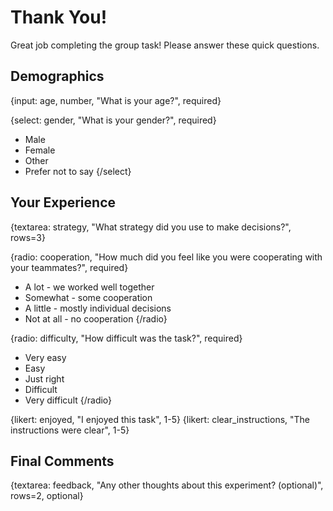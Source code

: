 # Thank You!

Great job completing the group task! Please answer these quick questions.

## Demographics

{input: age, number, "What is your age?", required}

{select: gender, "What is your gender?", required}
- Male
- Female
- Other
- Prefer not to say
{/select}

## Your Experience

{textarea: strategy, "What strategy did you use to make decisions?", rows=3}

{radio: cooperation, "How much did you feel like you were cooperating with your teammates?", required}
- A lot - we worked well together
- Somewhat - some cooperation
- A little - mostly individual decisions
- Not at all - no cooperation
{/radio}

{radio: difficulty, "How difficult was the task?", required}
- Very easy
- Easy
- Just right
- Difficult
- Very difficult
{/radio}

{likert: enjoyed, "I enjoyed this task", 1-5}
{likert: clear_instructions, "The instructions were clear", 1-5}

## Final Comments

{textarea: feedback, "Any other thoughts about this experiment? (optional)", rows=2, optional}